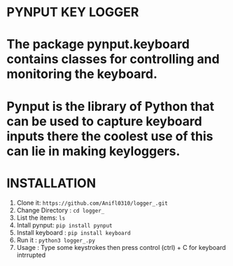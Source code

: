 # PYNPUT KEY LOGGER
# The package pynput.keyboard contains classes for controlling and monitoring the keyboard.
# Pynput is the library of Python that can be used to capture keyboard inputs there the coolest use of this can lie in making keyloggers.

# INSTALLATION 
1. Clone it: `https://github.com/Anifl0310/logger_.git`
2. Change Directory : `cd logger_`
3. List the items: `ls`
4. Intall pynput:  `pip install pynput` 
5. Install keyboard : `pip install keyboard`
6. Run it : `python3 logger_.py`
7. Usage : Type some keystrokes then press control (ctrl) + C for keyboard        intrrupted
